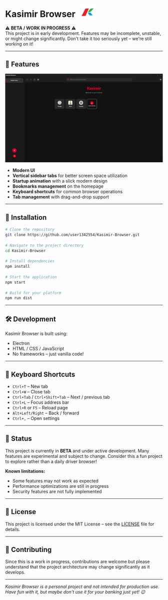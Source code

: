# Kasimir Browser <img src="assets/logo.png" width="48px" alt="Kasimir Browser Logo" style="vertical-align: text-bottom; margin-left: 10px;">

⚠️ **BETA / WORK IN PROGRESS** ⚠️  
This project is in early development. Features may be incomplete, unstable, or might change significantly. Don't take it too seriously yet – we're still working on it!

---

## 🌟 Features

<img src="assets/screenshot-homepage.png" width="600px" alt="Kasimir Browser Home Screen">

- **Modern UI**  
- **Vertical sidebar tabs** for better screen space utilization  
- **Startup animation** with a slick modern design  
- **Bookmarks management** on the homepage  
- **Keyboard shortcuts** for common browser operations  
- **Tab management** with drag-and-drop support  

---

## 🚀 Installation

```bash
# Clone the repository
git clone https://github.com/user1342554/Kasimir-Browser.git

# Navigate to the project directory
cd Kasimir-Browser

# Install dependencies
npm install

# Start the application
npm start

# Build for your platform
npm run dist
```

---

## 🛠️ Development

Kasimir Browser is built using:

- Electron  
- HTML / CSS / JavaScript  
- No frameworks – just vanilla code!

---

## 🔑 Keyboard Shortcuts

- `Ctrl+T` – New tab  
- `Ctrl+W` – Close tab  
- `Ctrl+Tab` / `Ctrl+Shift+Tab` – Next / previous tab  
- `Ctrl+L` – Focus address bar  
- `Ctrl+R` or `F5` – Reload page  
- `Alt+Left/Right` – Back / forward  
- `Ctrl+,` – Open settings  

---

## 🚧 Status

This project is currently in **BETA** and under active development. Many features are experimental and subject to change. Consider this a fun project to explore rather than a daily driver browser!

**Known limitations:**
- Some features may not work as expected  
- Performance optimizations are still in progress  
- Security features are not fully implemented  

---

## 📄 License

This project is licensed under the MIT License – see the [LICENSE](LICENSE) file for details.

---

## 🤝 Contributing

Since this is a work in progress, contributions are welcome but please understand that the project architecture may change significantly as it develops.

---

*Kasimir Browser is a personal project and not intended for production use. Have fun with it, but maybe don't use it for your banking just yet! 😉*

